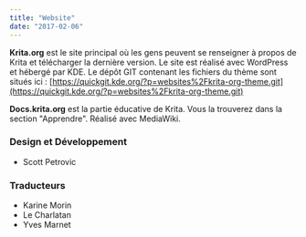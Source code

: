 ```yaml
---
title: "Website"
date: "2017-02-06"
---
```


**Krita.org** est le site principal où les gens peuvent se renseigner à propos de Krita et télécharger la dernière version. Le site est réalisé avec WordPress et hébergé par KDE. Le dépôt GIT contenant les fichiers du thème sont situés ici : [https://quickgit.kde.org/?p=websites%2Fkrita-org-theme.git](https://quickgit.kde.org/?p=websites%2Fkrita-org-theme.git)

**Docs.krita.org** est la partie éducative de Krita. Vous la trouverez dans la section "Apprendre". Réalisé avec MediaWiki.

### Design et Développement

- Scott Petrovic

### Traducteurs

- Karine Morin
- Le Charlatan
- Yves Marnet
